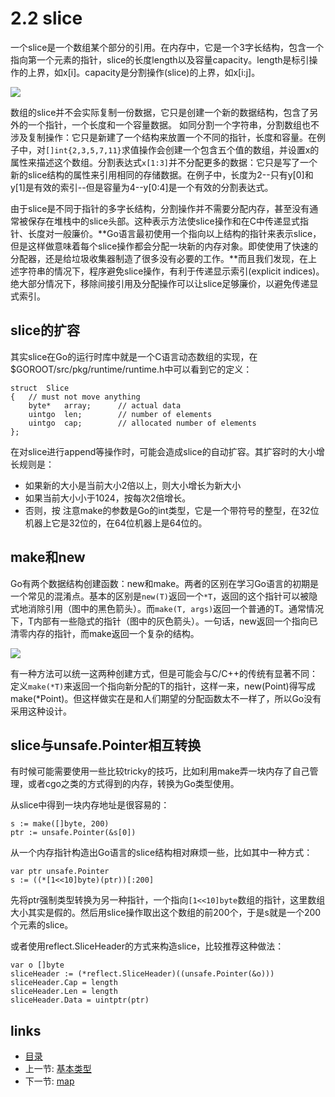 # 2.2 slice

一个slice是一个数组某个部分的引用。在内存中，它是一个3字长结构，包含一个指向第一个元素的指针，slice的长度length以及容量capacity。length是标引操作的上界，如x[i]。capacity是分割操作(slice)的上界，如x[i:j]。

![](http://research.swtch.com/godata3.png)

数组的slice并不会实际复制一份数据，它只是创建一个新的数据结构，包含了另外的一个指针，一个长度和一个容量数据。
如同分割一个字符串，分割数组也不涉及复制操作：它只是新建了一个结构来放置一个不同的指针，长度和容量。在例子中，对`[]int{2,3,5,7,11}`求值操作会创建一个包含五个值的数组，并设置x的属性来描述这个数组。分割表达式`x[1:3]`并不分配更多的数据：它只是写了一个新的slice结构的属性来引用相同的存储数据。在例子中，长度为2--只有y[0]和y[1]是有效的索引--但是容量为4--y[0:4]是一个有效的分割表达式。

由于slice是不同于指针的多字长结构，分割操作并不需要分配内存，甚至没有通常被保存在堆栈中的slice头部。这种表示方法使slice操作和在C中传递显式指针、长度对一般廉价。**Go语言最初使用一个指向以上结构的指针来表示slice，但是这样做意味着每个slice操作都会分配一块新的内存对象。即使使用了快速的分配器，还是给垃圾收集器制造了很多没有必要的工作。**而且我们发现，在上述字符串的情况下，程序避免slice操作，有利于传递显示索引(explicit indices)。绝大部分情况下，移除间接引用及分配操作可以让slice足够廉价，以避免传递显式索引。

## slice的扩容

其实slice在Go的运行时库中就是一个C语言动态数组的实现，在$GOROOT/src/pkg/runtime/runtime.h中可以看到它的定义：

	struct	Slice
	{	// must not move anything
		byte*	array;		// actual data
		uintgo	len;		// number of elements
		uintgo	cap;		// allocated number of elements
	};

在对slice进行append等操作时，可能会造成slice的自动扩容。其扩容时的大小增长规则是：

- 如果新的大小是当前大小2倍以上，则大小增长为新大小
- 如果当前大小小于1024，按每次2倍增长。
- 否则，按
注意make的参数是Go的int类型，它是一个带符号的整型，在32位机器上它是32位的，在64位机器上是64位的。

## make和new
Go有两个数据结构创建函数：new和make。两者的区别在学习Go语言的初期是一个常见的混淆点。基本的区别是`new(T)`返回一个`*T`，返回的这个指针可以被隐式地消除引用（图中的黑色箭头）。而`make(T, args)`返回一个普通的T。通常情况下，T内部有一些隐式的指针（图中的灰色箭头）。一句话，new返回一个指向已清零内存的指针，而make返回一个复杂的结构。

![](http://research.swtch.com/godata4.png)

有一种方法可以统一这两种创建方式，但是可能会与C/C++的传统有显著不同：定义`make(*T)`来返回一个指向新分配的T的指针，这样一来，new(Point)得写成make(*Point)。但这样做实在是和人们期望的分配函数太不一样了，所以Go没有采用这种设计。

## slice与unsafe.Pointer相互转换

有时候可能需要使用一些比较tricky的技巧，比如利用make弄一块内存了自己管理，或者cgo之类的方式得到的内存，转换为Go类型使用。

从slice中得到一块内存地址是很容易的：

	s := make([]byte, 200)
	ptr := unsafe.Pointer(&s[0])

从一个内存指针构造出Go语言的slice结构相对麻烦一些，比如其中一种方式：

	var ptr unsafe.Pointer
	s := ((*[1<<10]byte)(ptr))[:200]

先将ptr强制类型转换为另一种指针，一个指向`[1<<10]byte`数组的指针，这里数组大小其实是假的。然后用slice操作取出这个数组的前200个，于是s就是一个200个元素的slice。

或者使用reflect.SliceHeader的方式来构造slice，比较推荐这种做法：

	var o []byte
	sliceHeader := (*reflect.SliceHeader)((unsafe.Pointer(&o)))
	sliceHeader.Cap = length
	sliceHeader.Len = length
	sliceHeader.Data = uintptr(ptr)

## links
   * [目录](<preface.md>)
   * 上一节: [基本类型](<02.1.md>)
   * 下一节: [map](<02.3.md>)

